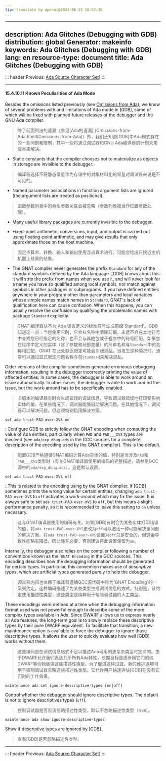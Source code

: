 ```yaml
---
tip: translate by openai@2023-06-23 16:57:30
...
```

---
description: Ada Glitches (Debugging with GDB)
distribution: global
Generator: makeinfo
keywords: Ada Glitches (Debugging with GDB)
lang: en
resource-type: document
title: Ada Glitches (Debugging with GDB)
---
::: header
Previous: [Ada Source Character Set](Ada-Source-Character-Set.html#Ada-Source-Character-Set)]
:::

---

#### 15.4.10.11 Known Peculiarities of Ada Mode


Besides the omissions listed previously (see [Omissions from Ada](Omissions-from-Ada.html#Omissions-from-Ada)), we know of several problems with and limitations of Ada mode in [GDB], some of which will be fixed with planned future releases of the debugger and the GNU Ada compiler.

> 除了前面列出的遗漏（参见[Ada的遗漏] (Omissions-from-Ada.html#Omissions-from-Ada)）外，我们还知道[GDB]中Ada模式存在的一些问题和限制，其中一些将通过调试器和GNU Ada编译器的计划未来版本来解决。


- Static constants that the compiler chooses not to materialize as objects in storage are invisible to the debugger.

> 编译器选择不将静态常量作为存储中的对象材料化的常量对调试器来说是不可见的。

- Named parameter associations in function argument lists are ignored (the argument lists are treated as positional).

> 函数参数列表中的命名参数关联会被忽略（参数列表被当作位置参数处理）。
- Many useful library packages are currently invisible to the debugger.

- Fixed-point arithmetic, conversions, input, and output is carried out using floating-point arithmetic, and may give results that only approximate those on the host machine.

> 固定点算术、转换、输入和输出使用浮点算术进行，可能会给出只接近主机机器上结果的结果。

- The GNAT compiler never generates the prefix `Standard` for any of the standard symbols defined by the Ada language. [GDB] knows about this: it will strip the prefix from names when you use it, and will never look for a name you have so qualified among local symbols, nor match against symbols in other packages or subprograms. If you have defined entities anywhere in your program other than parameters and local variables whose simple names match names in `Standard`, GNAT's lack of qualification here can cause confusion. When this happens, you can usually resolve the confusion by qualifying the problematic names with package `Standard` explicitly.

> GNAT 编译器从不为 Ada 语言定义的标准符号生成前缀'Standard'。GDB 知道这一点：当您使用它时，它会从名称中清除前缀，永远不会在本地符号中查找您已经指定的名称，也不会与其他包或子程序中的符号匹配。如果您在程序中定义的实体（除了参数和局部变量）的简单名称与`Standard`中的名称相匹配，GNAT 在此处缺乏限定可能会引起混乱。当发生这种情况时，通常可以通过显式限定问题名称与包`Standard`来解决混乱。


Older versions of the compiler sometimes generate erroneous debugging information, resulting in the debugger incorrectly printing the value of affected entities. In some cases, the debugger is able to work around an issue automatically. In other cases, the debugger is able to work around the issue, but the work-around has to be specifically enabled.

> 旧版本的编译器有时会生成错误的调试信息，导致调试器错误地打印受影响实体的值。在某些情况下，调试器能够自动解决问题。在其他情况下，调试器可以解决问题，但必须特别启用解决方案。

`set ada trust-PAD-over-XVS on`


:   Configure GDB to strictly follow the GNAT encoding when computing the value of Ada entities, particularly when `PAD` and `PAD___XVS` types are involved (see `ada/exp_dbug.ads` in the GCC sources for a complete description of the encoding used by the GNAT compiler). This is the default.

> 配置GDB严格遵循GNAT编码计算Ada实体的值，特别是当涉及`PAD`和`PAD___XVS`类型时（有关GNAT编译器使用的编码的完整描述，请参见GCC源中的`ada/exp_dbug.ads`）。这是默认设置。

`set ada trust-PAD-over-XVS off`


:   This is related to the encoding using by the GNAT compiler. If [GDB] sometimes prints the wrong value for certain entities, changing `ada trust-PAD-over-XVS` to `off` activates a work-around which may fix the issue. It is always safe to set `ada trust-PAD-over-XVS` to `off`, but this incurs a slight performance penalty, so it is recommended to leave this setting to `on` unless necessary.

> 这与GNAT编译器使用的编码有关。如果[GDB]有时会为某些实体打印错误的值，将`ada trust-PAD-over-XVS`更改为`off`可以激活一种可能解决该问题的解决方案。将`ada trust-PAD-over-XVS`设置为`off`总是安全的，但这会导致性能略有降低，因此除非必要，否则建议将此设置保留为`on`。


Internally, the debugger also relies on the compiler following a number of conventions known as the '`GNAT Encoding` in the GCC sources. This encoding describes how the debugging information should be generated for certain types. In particular, this convention makes use of *descriptive types*, which are artificial types generated purely to help the debugger.

> 调试器内部也依赖于编译器遵循GCC源代码中称为'GNAT Encoding'的一系列约定。这种编码描述了为某些类型生成调试信息的方式。特别是，该约定使用描述性类型，这些类型是纯粹用于帮助调试器的人工类型。


These encodings were defined at a time when the debugging information format used was not powerful enough to describe some of the more complex types available in Ada. Since DWARF allows us to express nearly all Ada features, the long-term goal is to slowly replace these descriptive types by their pure DWARF equivalent. To facilitate that transition, a new maintenance option is available to force the debugger to ignore those descriptive types. It allows the user to quickly evaluate how well [GDB] works without them.

> 这些编码是在调试信息格式不足以描述Ada可用的更复杂类型时定义的。由于DWARF允许我们表达几乎所有Ada特性，长期目标是逐步用它们的纯DWARF等价物替换这些描述性类型。为了促进这种过渡，新的维护选项可用于强制调试器忽略这些描述性类型。它允许用户快速评估[GDB]在没有它们时的工作效果。

`maintenance ada set ignore-descriptive-types [on|off]`


Control whether the debugger should ignore descriptive types. The default is not to ignore descriptives types (`off`).

> 控制调试器是否应该忽略描述性类型。默认不忽略描述性类型（`关闭`）。

`maintenance ada show ignore-descriptive-types`


Show if descriptive types are ignored by [GDB].

> 查看[GDB]是否忽略描述性类型。

---

::: header
Previous: [Ada Source Character Set](Ada-Source-Character-Set.html#Ada-Source-Character-Set)]
:::
